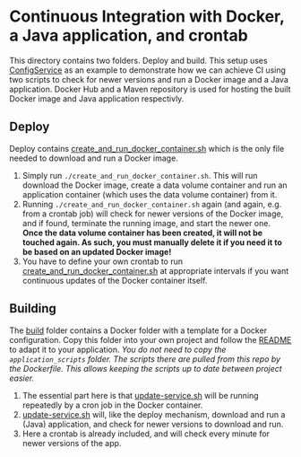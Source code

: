 # Continuous Integration with Docker, a Java application, and crontab

This directory contains two folders. Deploy and build. This setup uses [ConfigService](https://github.com/Cantara/ConfigService) as an example to demonstrate how we can achieve CI using two scripts to check for newer versions and run a Docker image and a Java application. Docker Hub and a Maven repository is used for hosting the built Docker image and Java application respectivly.

## Deploy
Deploy contains [create_and_run_docker_container.sh](deploy/create_and_run_docker_container.sh) which is the only file needed to download and run a Docker image.

1. Simply run `./create_and_run_docker_container.sh`. This will run download the Docker image, create a data volume container and run an application container (which uses the data volume container) from it.
2. Running `./create_and_run_docker_container.sh` again (and again, e.g. from a crontab job) will check for newer versions of the Docker image, and if found, terminate the running image, and start the newer one. **Once the data volume container has been created, it will not be touched again. As such, you must manually delete it if you need it to be based on an updated Docker image!**
3. You have to define your own crontab to run [create_and_run_docker_container.sh](deploy/create_and_run_docker_container.sh) at appropriate intervals if you want continuous updates of the Docker container itself.

## Building
The [build](build) folder contains a Docker folder with a template for a Docker configuration. Copy this folder into your own project and follow the [README](build/Docker/README.md) to adapt it to your application. _You do not need to copy the `application_scripts` folder. The scripts there are pulled from this repo by the Dockerfile. This allows keeping the scripts up to date between project easier._

1. The essential part here is that [update-service.sh](build/Docker/application_scripts/update-service.sh) will be running repeatedly by a cron job in the Docker container.
2. [update-service.sh](build/Docker/application_scripts/update-service.sh) will, like the deploy mechanism, download and run a (Java) application, and check for newer versions to download and run.
3. Here a crontab is already included, and will check every minute for newer versions of the app.